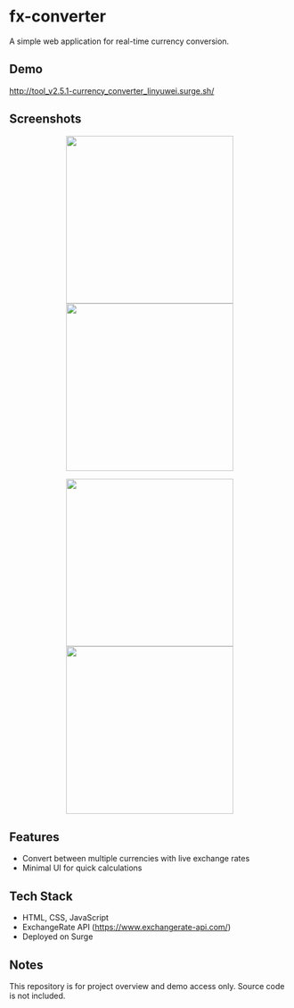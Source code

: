 # fx-converter

A simple web application for real-time currency conversion.

## Demo

http://tool_v2.5.1-currency_converter_linyuwei.surge.sh/

## Screenshots

<p align="center">
  <img src="https://github.com/rain766/portfolio-assets/blob/main/fx-converter/fx-converter_1.png?raw=true" width="300">
  <img src="https://github.com/rain766/portfolio-assets/blob/main/fx-converter/fx-converter_2.png?raw=true" width="300">
</p>
<p align="center">
  <img src="https://github.com/rain766/portfolio-assets/blob/main/fx-converter/fx-converter_3.png?raw=true" width="300">
  <img src="https://github.com/rain766/portfolio-assets/blob/main/fx-converter/fx-converter_4.png?raw=true" width="300">
</p>

## Features

- Convert between multiple currencies with live exchange rates
- Minimal UI for quick calculations

## Tech Stack

- HTML, CSS, JavaScript
- ExchangeRate API (https://www.exchangerate-api.com/)
- Deployed on Surge

## Notes

This repository is for project overview and demo access only. Source code is not included.
